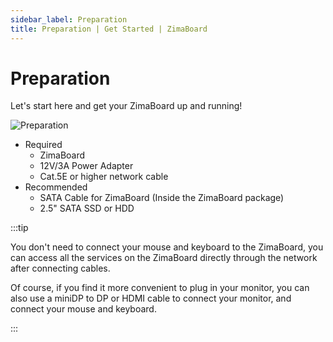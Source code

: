 ```yaml
---
sidebar_label: Preparation
title: Preparation | Get Started | ZimaBoard
---
```


# Preparation

Let's start here and get your ZimaBoard up and running!

<p><img
  src={require('./images/quickstart-preparation.jpg').default}
  alt="Preparation"
  style={{
    maxWidth: '80%',
    display: 'block',
    margin: 'auto'
    }}
/></p>

- Required
  - ZimaBoard 
  - 12V/3A Power Adapter
  - Cat.5E or higher network cable
- Recommended
  - SATA Cable for ZimaBoard (Inside the ZimaBoard package)
  - 2.5" SATA SSD or HDD

:::tip

You don't need to connect your mouse and keyboard to the ZimaBoard, you can access all the services on the ZimaBoard directly through the network after connecting cables.

Of course, if you find it more convenient to plug in your monitor, you can also use a miniDP to DP or HDMI cable to connect your monitor, and connect your mouse and keyboard.

:::